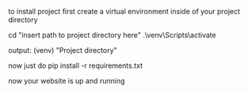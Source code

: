 to install project first create a virtual environment inside of your project directory

cd "insert path to project directory here"
.\venv\Scripts\activate

output:
(venv) "Project directory"

now just do 
pip install -r requirements.txt



now your website is up and running
